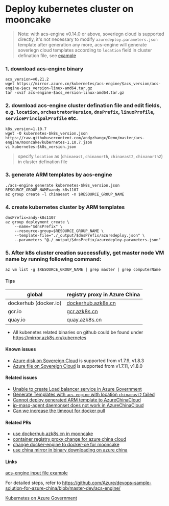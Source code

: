 # Deploy kubernetes cluster on mooncake
> Note: with acs-engine v0.14.0 or above, soveriegn cloud is supported directly, it's not necessary to modify `azuredeploy.parameters.json` template after generation any more, acs-engine will generate soveriegn cloud templates according to `location` field in cluster defination file, see [example](https://github.com/andyzhangx/demo/blob/master/acs-engine/mooncake/kubernetes-1.10.7.json#L3)

### 1. download acs-engine binary
```
acs_version=v0.21.2
wget https://mirror.azure.cn/kubernetes/acs-engine/$acs_version/acs-engine-$acs_version-linux-amd64.tar.gz
tar -xvzf acs-engine-$acs_version-linux-amd64.tar.gz
```

### 2. download acs-engine cluster defination file and edit fields, e.g. `location`, `orchestratorVersion`, `dnsPrefix`, `linuxProfile`, `servicePrincipalProfile` etc.
```
k8s_version=1.10.7
wget -O kubernetes-$k8s_version.json https://raw.githubusercontent.com/andyzhangx/Demo/master/acs-engine/mooncake/kubernetes-1.10.7.json
vi kubernetes-$k8s_version.json
```
> specify `location` as (`chinaeast`, `chinanorth`, `chinaeast2`, `chinanorth2`) in cluster defination file

### 3. generate ARM templates by acs-engine
```
./acs-engine generate kubernetes-$k8s_version.json
RESOURCE_GROUP_NAME=andy-k8s1107
az group create -l chinaeast -n $RESOURCE_GROUP_NAME
```

### 4. create kubernetes cluster by ARM templates
```
dnsPrefix=andy-k8s1107
az group deployment create \
    --name="$dnsPrefix" \
    --resource-group=$RESOURCE_GROUP_NAME \
    --template-file="./_output/$dnsPrefix/azuredeploy.json" \
    --parameters "@./_output/$dnsPrefix/azuredeploy.parameters.json"
```

### 5. After k8s cluster creation successfully, get master node VM name by running following command:
```
az vm list -g $RESOURCE_GROUP_NAME | grep master | grep computerName
```

#### Tips
| global | registry proxy in Azure China|
| ---- | ---- |
| dockerhub (docker.io) | [dockerhub.azk8s.cn](http://mirror.azk8s.cn/help/docker-registry-proxy-cache.html) |
| gcr.io | [gcr.azk8s.cn](http://mirror.azk8s.cn/help/gcr-proxy-cache.html) |
| quay.io | quay.azk8s.cn |

 - All kubenetes related binaries on github could be found under https://mirror.azk8s.cn/kubernetes

#### Known issues
 - [Azure disk on Sovereign Cloud](https://github.com/kubernetes/kubernetes/pull/50673) is supported from v1.7.9, v1.8.3
 - [Azure file on Sovereign Cloud](https://github.com/kubernetes/kubernetes/pull/48460) is supported from v1.7.11, v1.8.0
 
#### Related issues
 - [Unable to create Load balancer service in Azure Government](https://github.com/Azure/acs-engine/issues/3754)
 - [Generate Templates with `acs-engine` with location `chinaeast2` failed](https://github.com/Azure/acs-engine/issues/3812)
 - [Cannot deploy generated ARM template to AzureChinaCloud](https://github.com/Azure/acs-engine/issues/3024)
 - [ip-masq-agent daemonset does not work in AzureChinaCloud](https://github.com/Azure/acs-engine/issues/4063)
 - [Can we increase the timeout for docker pull](https://github.com/Azure/acs-engine/issues/4126) 
 
#### Related PRs
 - [use dockerhub.azk8s.cn in mooncake](https://github.com/Azure/acs-engine/pull/3887)
 - [container registry proxy change for azure china cloud](https://github.com/Azure/acs-engine/pull/3683)
 - [change docker-engine to docker-ce for mooncake](https://github.com/Azure/azure-docker-extension/pull/132)
 - [use china mirror in binary downloading on azure china](https://github.com/Azure/acs-engine/pull/4137)

#### Links
[acs-engine input file example](https://raw.githubusercontent.com/andyzhangx/Demo/master/acs-engine/mooncake/kubernetes-1.10.7.json)

For detailed steps, refer to https://github.com/Azure/devops-sample-solution-for-azure-china/blob/master-dev/acs-engine/

[Kubernetes on Azure Government](https://docs.microsoft.com/en-us/azure/azure-government/documentation-government-k8)
